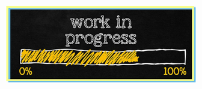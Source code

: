 ![](https://github.com/everydaycodings/Simpsons-Character-Image-Recognition/blob/master/images/progress.jpg)